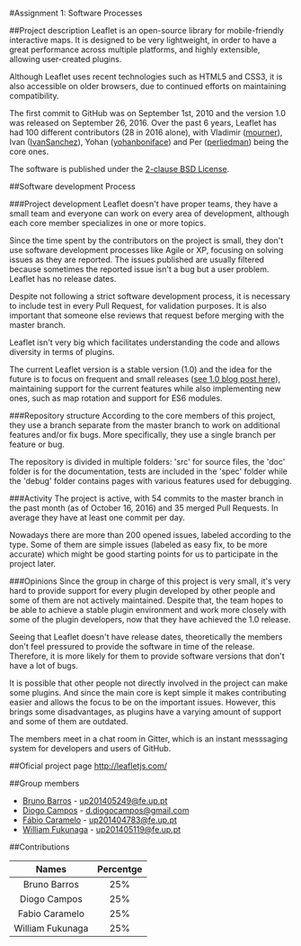 #Assignment 1: Software Processes

##Project description
Leaflet is an open-source library for mobile-friendly interactive maps. It is designed to be very lightweight, in order to have a great performance across multiple platforms, and highly extensible, allowing user-created plugins.

Although Leaflet uses recent technologies such as HTML5 and CSS3, it is also accessible on older browsers, due to continued efforts on maintaining compatibility.

The first commit to GitHub was on September 1st, 2010 and the version 1.0 was released on September 26, 2016. Over the past 6 years, Leaflet has had 100 different contributors (28 in 2016 alone), with Vladimir ([mourner](https://github.com/mourner)), Ivan ([IvanSanchez](https://github.com/IvanSanchez)), Yohan ([yohanboniface](https://github.com/yohanboniface)) and Per ([perliedman](https://github.com/perliedman)) being the core ones.

The software is published under the [2-clause BSD License](https://github.com/Leaflet/Leaflet/blob/master/LICENSE).

##Software development Process

###Project development
Leaflet doesn't have proper teams, they have a small team and everyone can work on every area of development, although each core member specializes in one or more topics.

Since the time spent by the contributors on the project is small, they don't use software development processes like Agile or XP, focusing on solving issues as they are reported. The issues published are usually filtered because sometimes the reported issue isn't a bug but a user problem. Leaflet has no release dates.

Despite not following a strict software development process, it is necessary to include test in every Pull Request, for validation purposes. It is also important that someone else reviews that request before merging with the master branch.

Leaflet isn't very big which facilitates understanding the code and allows diversity in terms of plugins.

The current Leaflet version is a stable version (1.0) and the idea for the future is to focus on frequent and small releases ([see 1.0 blog post here](http://leafletjs.com/2016/09/27/leaflet-1.0-final.html)), maintaining support for the current features while also implementing new ones, such as map rotation and support for ES6 modules.

###Repository structure
According to the core members of this project, they use a branch separate from the master branch to work on additional features and/or fix bugs. More specifically, they use a single branch per feature or bug.

The repository is divided in multiple folders: 'src' for source files, the 'doc' folder is for the documentation, tests are included in the 'spec' folder while the 'debug' folder contains pages with various features used for debugging.

###Activity
The project is active, with 54 commits to the master branch in the past month (as of October 16, 2016) and 35 merged Pull Requests. In average they have at least one commit per day.

Nowadays there are more than 200 opened issues, labeled according to the type. Some of them are simple issues (labeled as easy fix, to be more accurate) which might be good starting points for us to participate in the project later.

###Opinions
Since the group in charge of this project is very small, it's very hard to provide support for every plugin developed by other people and some of them are not actively maintained. Despite that, the team hopes to be able to achieve a stable plugin environment and work more closely with some of the plugin developers, now that they have achieved the 1.0 release.

Seeing that Leaflet doesn't have release dates, theoretically the members don't feel pressured to provide the software in time of the release. Therefore, it is more likely for them to provide software versions that don't have a lot of bugs.

It is possible that other people not directly involved in the project can make some plugins. And since the main core is kept simple it makes contributing easier and allows the focus to be on the important issues. However, this brings some disadvantages, as plugins have a varying amount of support and some of them are outdated.

The members meet in a chat room in Gitter, which is an instant messsaging system for developers and users of GitHub.

##Oficial project page
http://leafletjs.com/

##Group members
* [Bruno Barros](https://github.com/BrunoBarros21) - up201405249@fe.up.pt
* [Diogo Campos](https://github.com/DiogoMCampos) - d.diogocampos@gmail.com
* [Fábio Caramelo](https://github.com/Caramelo18) - up201404783@fe.up.pt
* [William Fukunaga](https://github.com/williamnf) - up201405119@fe.up.pt

##Contributions

|       **Names**   | **Percentge** |
|:----------------:	|:------------:	|
| Bruno Barros     	|      25%     	|
| Diogo Campos     	|      25%     	|
| Fabio Caramelo   	|      25%     	|
| William Fukunaga 	|      25%     	|

